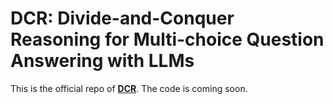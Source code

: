 # DCR: Divide-and-Conquer Reasoning for Multi-choice Question Answering with LLMs
This is the official repo of [**DCR**](https://arxiv.org/pdf/2401.05190.pdf). 
The code is coming soon.
